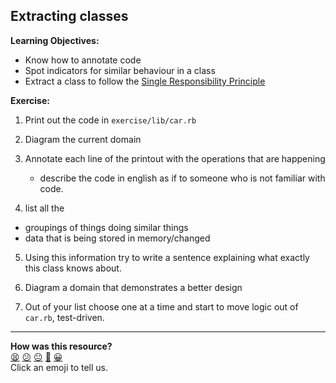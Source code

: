 ## Extracting classes

**Learning Objectives:**
 - Know how to annotate code
 - Spot indicators for similar behaviour in a class
 - Extract a class to follow the [Single Responsibility Principle](https://en.wikipedia.org/wiki/Single-responsibility_principle)

**Exercise:**
1. Print out the code in `exercise/lib/car.rb`

2. Diagram the current domain

3. Annotate each line of the printout with the operations that are happening
   - describe the code in english as if to someone who is not familiar with code.

4. list all the
  - groupings of things doing similar things
  - data that is being stored in memory/changed

5. Using this information try to write a sentence explaining what exactly this class knows about.

6. Diagram a domain that demonstrates a better design

7. Out of your list choose one at a time and start to move logic out of `car.rb`, test-driven.

<!-- BEGIN GENERATED SECTION DO NOT EDIT -->

---

**How was this resource?**  
[😫](https://airtable.com/shrUJ3t7KLMqVRFKR?prefill_Repository=skills-workshops&prefill_File=week-2/extracting_a_class/README.md&prefill_Sentiment=😫) [😕](https://airtable.com/shrUJ3t7KLMqVRFKR?prefill_Repository=skills-workshops&prefill_File=week-2/extracting_a_class/README.md&prefill_Sentiment=😕) [😐](https://airtable.com/shrUJ3t7KLMqVRFKR?prefill_Repository=skills-workshops&prefill_File=week-2/extracting_a_class/README.md&prefill_Sentiment=😐) [🙂](https://airtable.com/shrUJ3t7KLMqVRFKR?prefill_Repository=skills-workshops&prefill_File=week-2/extracting_a_class/README.md&prefill_Sentiment=🙂) [😀](https://airtable.com/shrUJ3t7KLMqVRFKR?prefill_Repository=skills-workshops&prefill_File=week-2/extracting_a_class/README.md&prefill_Sentiment=😀)  
Click an emoji to tell us.

<!-- END GENERATED SECTION DO NOT EDIT -->
